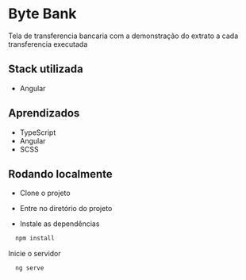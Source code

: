 
# Byte Bank

Tela de transferencia bancaria com a demonstração do extrato a cada transferencia executada

## Stack utilizada

- Angular

## Aprendizados

- TypeScript
- Angular
- SCSS

## Rodando localmente

- Clone o projeto

- Entre no diretório do projeto

- Instale as dependências

```bash
  npm install
```

Inicie o servidor

```bash
  ng serve
```

